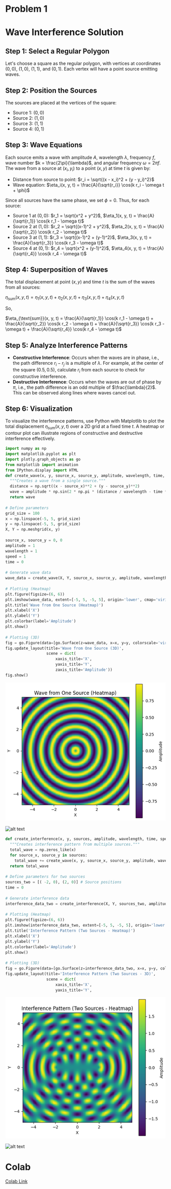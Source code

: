 # Problem 1

# Wave Interference Solution

## Step 1: Select a Regular Polygon
Let's choose a square as the regular polygon, with vertices at coordinates $(0,0)$, $(1,0)$, $(1,1)$, and $(0,1)$. Each vertex will have a point source emitting waves.

## Step 2: Position the Sources
The sources are placed at the vertices of the square:
- Source 1: $(0,0)$
- Source 2: $(1,0)$
- Source 3: $(1,1)$
- Source 4: $(0,1)$

## Step 3: Wave Equations
Each source emits a wave with amplitude $A$, wavelength $\lambda$, frequency $f$, wave number $k = \frac{2\pi}{\lambda}$, and angular frequency $\omega = 2\pi f$. The wave from a source at $(x_i, y_i)$ to a point $(x, y)$ at time $t$ is given by:

- Distance from source to point: $r_i = \sqrt{(x - x_i)^2 + (y - y_i)^2}$
- Wave equation: $\eta_i(x, y, t) = \frac{A}{\sqrt{r_i}} \cos(k r_i - \omega t + \phi)$

Since all sources have the same phase, we set $\phi = 0$. Thus, for each source:
- Source 1 at $(0,0)$: $r_1 = \sqrt{x^2 + y^2}$, $\eta_1(x, y, t) = \frac{A}{\sqrt{r_1}} \cos(k r_1 - \omega t)$
- Source 2 at $(1,0)$: $r_2 = \sqrt{(x-1)^2 + y^2}$, $\eta_2(x, y, t) = \frac{A}{\sqrt{r_2}} \cos(k r_2 - \omega t)$
- Source 3 at $(1,1)$: $r_3 = \sqrt{(x-1)^2 + (y-1)^2}$, $\eta_3(x, y, t) = \frac{A}{\sqrt{r_3}} \cos(k r_3 - \omega t)$
- Source 4 at $(0,1)$: $r_4 = \sqrt{x^2 + (y-1)^2}$, $\eta_4(x, y, t) = \frac{A}{\sqrt{r_4}} \cos(k r_4 - \omega t)$

## Step 4: Superposition of Waves
The total displacement at point $(x, y)$ and time $t$ is the sum of the waves from all sources:

$\eta_{\text{sum}}(x, y, t) = \eta_1(x, y, t) + \eta_2(x, y, t) + \eta_3(x, y, t) + \eta_4(x, y, t)$

So,

$\eta_{\text{sum}}(x, y, t) = \frac{A}{\sqrt{r_1}} \cos(k r_1 - \omega t) + \frac{A}{\sqrt{r_2}} \cos(k r_2 - \omega t) + \frac{A}{\sqrt{r_3}} \cos(k r_3 - \omega t) + \frac{A}{\sqrt{r_4}} \cos(k r_4 - \omega t)$

## Step 5: Analyze Interference Patterns
- **Constructive Interference**: Occurs when the waves are in phase, i.e., the path difference $r_i - r_j$ is a multiple of $\lambda$. For example, at the center of the square $(0.5, 0.5)$, calculate $r_i$ from each source to check for constructive interference.
- **Destructive Interference**: Occurs when the waves are out of phase by $\pi$, i.e., the path difference is an odd multiple of $\frac{\lambda}{2}$. This can be observed along lines where waves cancel out.

## Step 6: Visualization
To visualize the interference patterns, use Python with Matplotlib to plot the total displacement $\eta_{\text{sum}}(x, y, t)$ over a 2D grid at a fixed time $t$. A heatmap or contour plot can illustrate regions of constructive and destructive interference effectively.

```python
import numpy as np
import matplotlib.pyplot as plt
import plotly.graph_objects as go
from matplotlib import animation
from IPython.display import HTML
def create_wave(x, y, source_x, source_y, amplitude, wavelength, time, speed):
  """Creates a wave from a single source."""
  distance = np.sqrt((x - source_x)**2 + (y - source_y)**2)
  wave = amplitude * np.sin(2 * np.pi * (distance / wavelength - time * speed / wavelength))
  return wave

# Define parameters
grid_size = 100
x = np.linspace(-5, 5, grid_size)
y = np.linspace(-5, 5, grid_size)
X, Y = np.meshgrid(x, y)

source_x, source_y = 0, 0
amplitude = 1
wavelength = 1
speed = 1
time = 0

# Generate wave data
wave_data = create_wave(X, Y, source_x, source_y, amplitude, wavelength, time, speed)

# Plotting (Heatmap)
plt.figure(figsize=(6, 6))
plt.imshow(wave_data, extent=[-5, 5, -5, 5], origin='lower', cmap='viridis')
plt.title('Wave from One Source (Heatmap)')
plt.xlabel('X')
plt.ylabel('Y')
plt.colorbar(label='Amplitude')
plt.show()

# Plotting (3D)
fig = go.Figure(data=[go.Surface(z=wave_data, x=x, y=y, colorscale='viridis')])
fig.update_layout(title='Wave from One Source (3D)',
                  scene = dict(
                      xaxis_title='X',
                      yaxis_title='Y',
                      zaxis_title='Amplitude'))
fig.show()
```
![alt text](image.png)

 ![alt text](Unknown-2.gif)
 
```python
def create_interference(x, y, sources, amplitude, wavelength, time, speed):
  """Creates interference pattern from multiple sources."""
  total_wave = np.zeros_like(x)
  for source_x, source_y in sources:
    total_wave += create_wave(x, y, source_x, source_y, amplitude, wavelength, time, speed)
  return total_wave

# Define parameters for two sources
sources_two = [( -2, 0), (2, 0)] # Source positions
time = 0

# Generate interference data
interference_data_two = create_interference(X, Y, sources_two, amplitude, wavelength, time, speed)

# Plotting (Heatmap)
plt.figure(figsize=(6, 6))
plt.imshow(interference_data_two, extent=[-5, 5, -5, 5], origin='lower', cmap='viridis')
plt.title('Interference Pattern (Two Sources - Heatmap)')
plt.xlabel('X')
plt.ylabel('Y')
plt.colorbar(label='Amplitude')
plt.show()

# Plotting (3D)
fig = go.Figure(data=[go.Surface(z=interference_data_two, x=x, y=y, colorscale='viridis')])
fig.update_layout(title='Interference Pattern (Two Sources - 3D)',
                  scene = dict(
                      xaxis_title='X',
                      yaxis_title='Y',
```
![alt text](image-1.png)

![alt text](Unknown-1.gif)
# Colab #
[Colab Link](https://colab.research.google.com/drive/10fIBZ2KBNwB4ymA9QLGwyIqgCLgBWuNd?usp=sharing)

